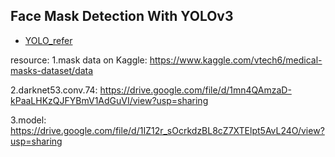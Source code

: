 ## Face Mask Detection With YOLOv3

* [YOLO_refer](https://chtseng.wordpress.com/2018/09/01/%E5%BB%BA%E7%AB%8B%E8%87%AA%E5%B7%B1%E7%9A%84yolo%E8%BE%A8%E8%AD%98%E6%A8%A1%E5%9E%8B-%E4%BB%A5%E6%9F%91%E6%A9%98%E8%BE%A8%E8%AD%98%E7%82%BA%E4%BE%8B/)

resource:
1.mask data on Kaggle: https://www.kaggle.com/vtech6/medical-masks-dataset/data

2.darknet53.conv.74: https://drive.google.com/file/d/1mn4QAmzaD-kPaaLHKzQJFYBmV1AdGuVI/view?usp=sharing

3.model: https://drive.google.com/file/d/1IZ12r_sOcrkdzBL8cZ7XTElpt5AvL24O/view?usp=sharing
